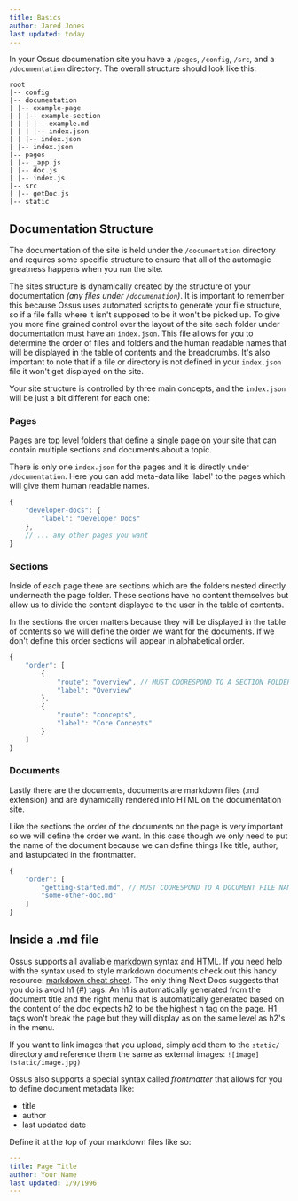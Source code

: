 ```yaml
---
title: Basics
author: Jared Jones
last updated: today
---
```


In your Ossus documenation site you have a `/pages`, `/config`, `/src`, and a `/documentation` directory. The overall structure should look like this:

```text
root
|-- config
|-- documentation
| |-- example-page
| | |-- example-section
| | | |-- example.md
| | | |-- index.json
| | |-- index.json
| |-- index.json
|-- pages
| |-- _app.js
| |-- doc.js
| |-- index.js
|-- src
| |-- getDoc.js
|-- static
```

## Documentation Structure

The documentation of the site is held under the `/documentation` directory and requires some specific structure to ensure that all of the automagic greatness happens when you run the site.

The sites structure is dynamically created by the structure of your documentation *(any files under `/documenation`)*. It is important to remember this because Ossus uses automated scripts to generate your file structure, so if a file falls where it isn't supposed to be it won't be picked up. To give you more fine grained control over the layout of the site each folder under documentation must have an `index.json`. This file allows for you to determine the order of files and folders and the human readable names that will be displayed in the table of contents and the breadcrumbs. It's also important to note that if a file or directory is not defined in your `index.json` file it won't get displayed on the site.

Your site structure is controlled by three main concepts, and the `index.json` will be just a bit different for each one:

### Pages

Pages are top level folders that define a single page on your site that can contain multiple sections and documents about a topic.

There is only one `index.json` for the pages and it is directly under `/documentation`. Here you can add meta-data like 'label' to the pages which will give them human readable names.

```js
{
    "developer-docs": {
        "label": "Developer Docs"
    },
    // ... any other pages you want
}
```

### Sections

Inside of each page there are sections which are the folders nested directly underneath the page folder. These sections have no content themselves but allow us to divide the content displayed to the user in the table of contents.

In the sections the order matters because they will be displayed in the table of contents so we will define the order we want for the documents. If we don't define this order sections will appear in alphabetical order.

```js
{
    "order": [
        {
            "route": "overview", // MUST COORESPOND TO A SECTION FOLDER NAME
            "label": "Overview"
        },
        {
            "route": "concepts",
            "label": "Core Concepts"
        }
    ]
}
```

### Documents

Lastly there are the documents, documents are markdown files (.md extension) and are dynamically rendered into HTML on the documentation site.

Like the sections the order of the documents on the page is very important so we will define the order we want. In this case though we only need to put the name of the document because we can define things like title, author, and lastupdated in the frontmatter.

```js
{
    "order": [
        "getting-started.md", // MUST COORESPOND TO A DOCUMENT FILE NAME
        "some-other-doc.md"
    ]
}
```

## Inside a .md file

Ossus supports all avaliable [markdown](https://en.wikipedia.org/wiki/Markdown) syntax and HTML. If you need help with the syntax used to style markdown documents check out this handy resource: [markdown cheat sheet](https://www.markdownguide.org/cheat-sheet/). The only thing Next Docs suggests that you do is avoid h1 (#) tags. An h1 is automatically generated from the document title and the right menu that is automatically generated based on the content of the doc expects h2 to be the highest h tag on the page. H1 tags won't break the page but they will display as on the same level as h2's in the menu.

If you want to link images that you upload, simply add them to the `static/` directory and reference them the same as external images: `![image](static/image.jpg)`

Ossus also supports a special syntax called *frontmatter* that allows for you to define document metadata like:

- title
- author
- last updated date

Define it at the top of your markdown files like so:

```yaml
---
title: Page Title
author: Your Name
last updated: 1/9/1996
---
```
